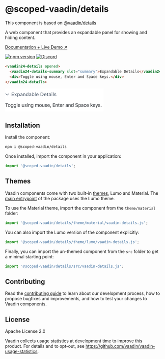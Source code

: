 # @scoped-vaadin/details

This component is based on [@vaadin/details](https://www.npmjs.com/package/@vaadin/details)

A web component that provides an expandable panel for showing and hiding content.

[Documentation + Live Demo ↗](https://vaadin.com/docs/latest/components/details)

[![npm version](https://badgen.net/npm/v/@scoped-vaadin/details)](https://www.npmjs.com/package/@scoped-vaadin/details)
[![Discord](https://img.shields.io/discord/732335336448852018?label=discord)](https://discord.gg/PHmkCKC)

```html
<vaadin24-details opened>
  <vaadin24-details-summary slot="summary">Expandable Details</vaadin24-details-summary>
  <div>Toggle using mouse, Enter and Space keys.</div>
</vaadin24-details>
```

[<img src="https://raw.githubusercontent.com/vaadin/web-components/main/packages/details/screenshot.png" alt="Screenshot of vaadin-details" width="320">](https://vaadin.com/docs/latest/components/details)

## Installation

Install the component:

```sh
npm i @scoped-vaadin/details
```

Once installed, import the component in your application:

```js
import '@scoped-vaadin/details';
```

## Themes

Vaadin components come with two built-in [themes](https://vaadin.com/docs/latest/styling), Lumo and Material.
The [main entrypoint](https://github.com/vaadin/web-components/blob/main/packages/details/vaadin-details.js) of the package uses the Lumo theme.

To use the Material theme, import the component from the `theme/material` folder:

```js
import '@scoped-vaadin/details/theme/material/vaadin-details.js';
```

You can also import the Lumo version of the component explicitly:

```js
import '@scoped-vaadin/details/theme/lumo/vaadin-details.js';
```

Finally, you can import the un-themed component from the `src` folder to get a minimal starting point:

```js
import '@scoped-vaadin/details/src/vaadin-details.js';
```

## Contributing

Read the [contributing guide](https://vaadin.com/docs/latest/contributing/overview) to learn about our development process, how to propose bugfixes and improvements, and how to test your changes to Vaadin components.

## License

Apache License 2.0

Vaadin collects usage statistics at development time to improve this product.
For details and to opt-out, see https://github.com/vaadin/vaadin-usage-statistics.
